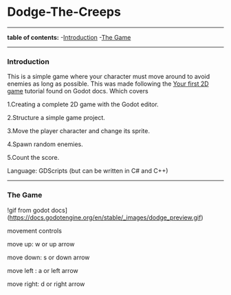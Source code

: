 # Dodge-The-Creeps
---
**table of contents:**
-[Introduction](#item-one)
-[The Game](#item-two)

---

<!-- headings -->
<a id ="item-one"></a>
### Introduction
This is a simple game where your character must move around to avoid enemies as long as possible.
This was made following the [Your first 2D game](https://docs.godotengine.org/en/stable/getting_started/first_2d_game/index.html#) tutorial found on Godot docs.
Which covers  

1.Creating a complete 2D game with the Godot editor.

2.Structure a simple game project.

3.Move the player character and change its sprite.

4.Spawn random enemies.

5.Count the score.

Language: GDScripts (but can be written in C# and C++)

---
<a id ="item-two"></a>
### The Game

!gif from godot docs](https://docs.godotengine.org/en/stable/_images/dodge_preview.gif)


movement controls

move up: w or up arrow

move down: s or down arrow

move left : a or left arrow

move right: d or right arrow
